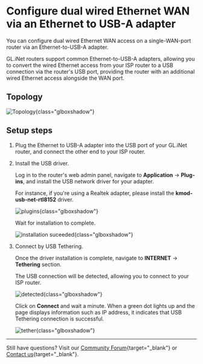 # Configure dual wired Ethernet WAN via an Ethernet to USB-A adapter

You can configure dual wired Ethernet WAN access on a single-WAN-port router via an Ethernet-to-USB-A adapter. 

GL.iNet routers support common Ethernet-to-USB-A adapters, allowing you to convert the wired Ethernet access from your ISP router to a USB connection via the router's USB port, providing the router with an additional wired Ethernet access alongside the WAN port.

## Topology

![Topology](https://static.gl-inet.com/docs/router/en/4/tutorials/multiwan_wire/adaptor.png){class="glboxshadow"}

## Setup steps

1. Plug the Ethernet to USB-A adapter into the USB port of your GL.iNet router, and connect the other end to your ISP router.

2. Install the USB driver. 

    Log in to the router's web admin panel, navigate to **Application** -> **Plug-ins**, and install the USB network driver for your adapter. 

    For instance, if you're using a Realtek adapter, please install the **kmod-usb-net-rtl8152** driver. 

    ![plugins](https://static.gl-inet.com/docs/router/en/4/tutorials/multiwan_wire/plugins_usb.png){class="glboxshadow"}

    Wait for installation to complete.

    ![installation suceeded](https://static.gl-inet.com/docs/router/en/4/tutorials/multiwan_wire/suceeded.png){class="glboxshadow"}

3. Connect by USB Tethering.

    Once the driver installation is complete, navigate to **INTERNET** -> **Tethering** section. 
    
    The USB connection will be detected, allowing you to connect to your ISP router.

    ![detected](https://static.gl-inet.com/docs/router/en/4/tutorials/multiwan_wire/detected.png){class="glboxshadow"}

    Click on **Connect** and wait a minute. When a green dot lights up and the page displays information such as IP address, it indicates that USB Tethering connection is successful.

    ![tether](https://static.gl-inet.com/docs/router/en/4/tutorials/multiwan_wire/tether.png){class="glboxshadow"}

---

Still have questions? Visit our [Community Forum](https://forum.gl-inet.com){target="_blank"} or [Contact us](https://www.gl-inet.com/contacts/){target="_blank"}.
